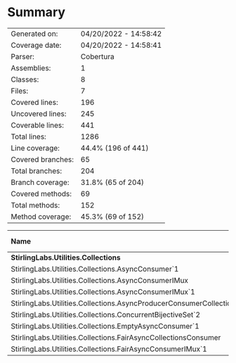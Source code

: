 ﻿# Summary
|||
|:---|:---|
| Generated on: | 04/20/2022 - 14:58:42 |
| Coverage date: | 04/20/2022 - 14:58:41 |
| Parser: | Cobertura |
| Assemblies: | 1 |
| Classes: | 8 |
| Files: | 7 |
| Covered lines: | 196 |
| Uncovered lines: | 245 |
| Coverable lines: | 441 |
| Total lines: | 1286 |
| Line coverage: | 44.4% (196 of 441) |
| Covered branches: | 65 |
| Total branches: | 204 |
| Branch coverage: | 31.8% (65 of 204) |
| Covered methods: | 69 |
| Total methods: | 152 |
| Method coverage: | 45.3% (69 of 152) |

|**Name**|**Covered**|**Uncovered**|**Coverable**|**Total**|**Line coverage**|**Covered**|**Total**|**Branch coverage**|**Covered**|**Total**|**Method coverage**|
|:---|---:|---:|---:|---:|---:|---:|---:|---:|---:|---:|---:|
|**StirlingLabs.Utilities.Collections**|**196**|**245**|**441**|**1603**|**44.4%**|**65**|**204**|**31.8%**|**69**|**152**|**45.3%**|
|StirlingLabs.Utilities.Collections.AsyncConsumer`1|1|0|1|6|100%|0|0||1|1|100%|
|StirlingLabs.Utilities.Collections.AsyncConsumerIMux|0|4|4|31|0%|0|0||0|4|0%|
|StirlingLabs.Utilities.Collections.AsyncConsumerIMux`1|0|1|1|31|0%|0|0||0|1|0%|
|StirlingLabs.Utilities.Collections.AsyncProducerConsumerCollection`1|139|113|252|661|55.1%|44|126|34.9%|45|66|68.1%|
|StirlingLabs.Utilities.Collections.ConcurrentBijectiveSet`2|0|58|58|252|0%|0|28|0%|0|20|0%|
|StirlingLabs.Utilities.Collections.EmptyAsyncConsumer`1|4|11|15|50|26.6%|0|0||3|14|21.4%|
|StirlingLabs.Utilities.Collections.FairAsyncCollectionsConsumer|1|3|4|286|25%|0|0||1|4|25%|
|StirlingLabs.Utilities.Collections.FairAsyncConsumerIMux`1|51|55|106|286|48.1%|21|50|42%|19|42|45.2%|
